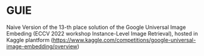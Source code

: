 # GUIE
Naive Version of the 13-th place solution of the Google Universal Image Embeding (ECCV 2022 workshop Instance-Level Image Retrieval), hosted in Kaggle plantform (https://www.kaggle.com/competitions/google-universal-image-embedding/overview)
